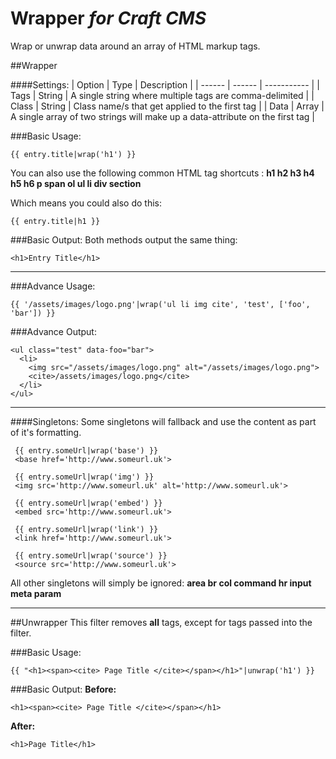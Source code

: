 # Wrapper *for Craft CMS*
Wrap or unwrap data around an array of HTML markup tags.

##Wrapper

####Settings:
| Option | Type   | Description |
| ------ | ------ | ----------- |
| Tags   | String | A single string where multiple tags are comma-delimited |
| Class  | String | Class name/s that get applied to the first tag |
| Data   | Array  | A single array of two strings will make up a data-attribute on the first tag |

###Basic Usage:
```
{{ entry.title|wrap('h1') }}
```

You can also use the following common HTML tag shortcuts :
**h1 h2 h3 h4 h5 h6 p span ol ul li div section**


Which means you could also do this:
```
{{ entry.title|h1 }}
```

###Basic Output:
Both methods output the same thing:

```
<h1>Entry Title</h1>
```
---
###Advance Usage:
```
{{ '/assets/images/logo.png'|wrap('ul li img cite', 'test', ['foo', 'bar']) }}
```
###Advance Output:
```
<ul class="test" data-foo="bar">
  <li>
    <img src="/assets/images/logo.png" alt="/assets/images/logo.png">
    <cite>/assets/images/logo.png</cite>
  </li>
</ul>
```
---

####Singletons:
Some singletons will fallback and use the content as part of it's formatting.

```
 {{ entry.someUrl|wrap('base') }}
 <base href='http://www.someurl.uk'>
```
```
 {{ entry.someUrl|wrap('img') }}
 <img src='http://www.someurl.uk' alt='http://www.someurl.uk'>
```
```
 {{ entry.someUrl|wrap('embed') }}
 <embed src='http://www.someurl.uk'>
```
```
 {{ entry.someUrl|wrap('link') }}
 <link href='http://www.someurl.uk'>
```
```
 {{ entry.someUrl|wrap('source') }}
 <source src='http://www.someurl.uk'>
```
All other singletons will simply be ignored:
**area br col command hr input meta param**



----

##Unwrapper
This filter removes **all** tags, except for tags passed into the filter.

###Basic Usage:
```
{{ "<h1><span><cite> Page Title </cite></span></h1>"|unwrap('h1') }}
```
###Basic Output:
**Before:**
```
<h1><span><cite> Page Title </cite></span></h1>
```
**After:**
```
<h1>Page Title</h1>
```

